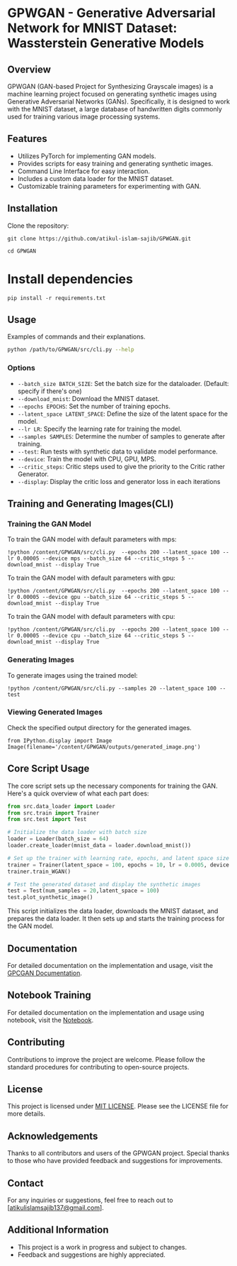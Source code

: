 # GPWGAN - Generative Adversarial Network for MNIST Dataset: Wassterstein Generative Models

## Overview

GPWGAN (GAN-based Project for Synthesizing Grayscale images) is a machine learning project focused on generating synthetic images using Generative Adversarial Networks (GANs). Specifically, it is designed to work with the MNIST dataset, a large database of handwritten digits commonly used for training various image processing systems.

## Features

- Utilizes PyTorch for implementing GAN models.
- Provides scripts for easy training and generating synthetic images.
- Command Line Interface for easy interaction.
- Includes a custom data loader for the MNIST dataset.
- Customizable training parameters for experimenting with GAN.

## Installation

Clone the repository:

```
git clone https://github.com/atikul-islam-sajib/GPWGAN.git

cd GPWGAN
```

# Install dependencies

```
pip install -r requirements.txt
```

## Usage

Examples of commands and their explanations.

```bash
python /path/to/GPWGAN/src/cli.py --help
```

### Options

- `--batch_size BATCH_SIZE`: Set the batch size for the dataloader. (Default: specify if there's one)
- `--download_mnist`: Download the MNIST dataset.
- `--epochs EPOCHS`: Set the number of training epochs.
- `--latent_space LATENT_SPACE`: Define the size of the latent space for the model.
- `--lr LR`: Specify the learning rate for training the model.
- `--samples SAMPLES`: Determine the number of samples to generate after training.
- `--test`: Run tests with synthetic data to validate model performance.
- `--device`: Train the model with CPU, GPU, MPS.
- `--critic_steps`: Critic steps used to give the priority to the Critic rather Generator.
- `--display`: Display the critic loss and generator loss in each iterations

## Training and Generating Images(CLI)

### Training the GAN Model

To train the GAN model with default parameters with mps:

```
!python /content/GPWGAN/src/cli.py  --epochs 200 --latent_space 100 --lr 0.00005 --device mps --batch_size 64 --critic_steps 5 --download_mnist --display True
```

To train the GAN model with default parameters with gpu:

```
!python /content/GPWGAN/src/cli.py  --epochs 200 --latent_space 100 --lr 0.00005 --device gpu --batch_size 64 --critic_steps 5 --download_mnist --display True
```

To train the GAN model with default parameters with cpu:

```
!python /content/GPWGAN/src/cli.py  --epochs 200 --latent_space 100 --lr 0.00005 --device cpu --batch_size 64 --critic_steps 5 --download_mnist --display True
```

### Generating Images

To generate images using the trained model:

```
!python /content/GPWGAN/src/cli.py --samples 20 --latent_space 100 --test
```

### Viewing Generated Images

Check the specified output directory for the generated images.

```
from IPython.display import Image
Image(filename='/content/GPWGAN/outputs/generated_image.png')
```

## Core Script Usage

The core script sets up the necessary components for training the GAN. Here's a quick overview of what each part does:

```python
from src.data_loader import Loader
from src.train import Trainer
from src.test import Test

# Initialize the data loader with batch size
loader = Loader(batch_size = 64)
loader.create_loader(mnist_data = loader.download_mnist())

# Set up the trainer with learning rate, epochs, and latent space size
trainer = Trainer(latent_space = 100, epochs = 10, lr = 0.0005, device = 'gpu', batch_size = 64, n_critic_step = 5, clip_value = 0.01)
trainer.train_WGAN()

# Test the generated dataset and display the synthetic images
test = Test(num_samples = 20,latent_space = 100)
test.plot_synthetic_image()
```

This script initializes the data loader, downloads the MNIST dataset, and prepares the data loader. It then sets up and starts the training process for the GAN model.

## Documentation

For detailed documentation on the implementation and usage, visit the [GPCGAN Documentation](https://atikul-islam-sajib.github.io/GPCGAN-deploy/).

## Notebook Training

For detailed documentation on the implementation and usage using notebook, visit the [Notebook](./notebooks/ModelTrain-CGAN.ipynb).

## Contributing

Contributions to improve the project are welcome. Please follow the standard procedures for contributing to open-source projects.

## License

This project is licensed under [MIT LICENSE](./LICENSE). Please see the LICENSE file for more details.

## Acknowledgements

Thanks to all contributors and users of the GPWGAN project. Special thanks to those who have provided feedback and suggestions for improvements.

## Contact

For any inquiries or suggestions, feel free to reach out to [atikulislamsajib137@gmail.com].

## Additional Information

- This project is a work in progress and subject to changes.
- Feedback and suggestions are highly appreciated.
